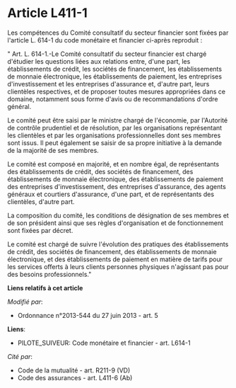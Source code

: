 # Article L411-1

Les compétences du Comité consultatif du secteur financier sont fixées par l'article L. 614-1  du code monétaire et financier
ci-après reproduit : 

" Art. L. 614-1.-Le Comité consultatif du secteur financier est chargé d'étudier les questions liées aux relations entre,
d'une part, les établissements de crédit, les sociétés de financement, les établissements de monnaie électronique, les
établissements de paiement, les entreprises d'investissement et les entreprises d'assurance et, d'autre part, leurs
clientèles respectives, et de proposer toutes mesures appropriées dans ce domaine, notamment sous forme d'avis ou de
recommandations d'ordre général.

Le comité peut être saisi par le ministre chargé de l'économie, par l'Autorité de contrôle prudentiel et de résolution, par
les organisations représentant les clientèles et par les organisations professionnelles dont ses membres sont issus. Il peut
également se saisir de sa propre initiative à la demande de la majorité de ses membres.

Le comité est composé en majorité, et en nombre égal, de représentants des établissements de crédit, des sociétés de
financement, des établissements de monnaie électronique, des établissements de paiement des entreprises d'investissement, des
entreprises d'assurance, des agents généraux et courtiers d'assurance, d'une part, et de représentants des clientèles,
d'autre part.

La composition du comité, les conditions de désignation de ses membres et de son président ainsi que ses règles
d'organisation et de fonctionnement sont fixées par décret.

Le comité est chargé de suivre l'évolution des pratiques des établissements de crédit, des sociétés de financement, des
établissements de monnaie électronique, et des établissements de paiement en matière de tarifs pour les services offerts à
leurs clients personnes physiques n'agissant pas pour des besoins professionnels."

**Liens relatifs à cet article**

_Modifié par_:

  - Ordonnance n°2013-544 du 27 juin 2013 - art. 5

**Liens**:

  - PILOTE_SUIVEUR: Code monétaire et financier - art. L614-1

_Cité par_:

  - Code de la mutualité - art. R211-9 (VD)
  - Code des assurances - art. L411-6 (Ab)

